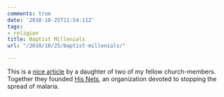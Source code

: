 ```yaml
---
comments: true
date: '2010-10-25T11:54:11Z'
tags:
- religion
title: Baptist Millenials
url: "/2010/10/25/baptist-millenials/"

---
```

This is a [nice article](http://www.ethicsdaily.com/news.php?viewStory=16900) by a daughter of two of my fellow church-members. Together they founded [His Nets](http://hisnets.org), an organization devoted to stopping the spread of malaria.

